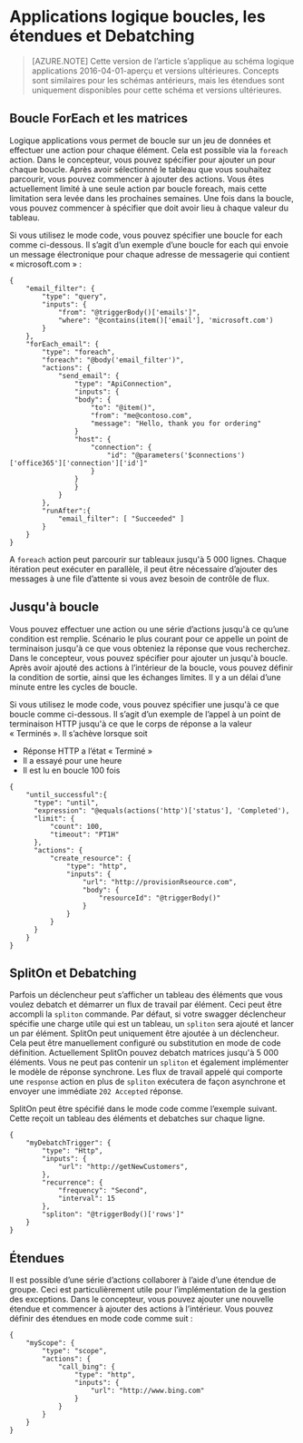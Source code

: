 <properties
   pageTitle="Applications logique boucles, les étendues et Debatching | Microsoft Azure"
   description="Retour en boucle a application logique, la portée et debatching concepts"
   services="logic-apps"
   documentationCenter=".net,nodejs,java"
   authors="jeffhollan"
   manager="dwrede"
   editor=""/>

<tags
   ms.service="logic-apps"
   ms.devlang="multiple"
   ms.topic="article"
   ms.tgt_pltfrm="na"
   ms.workload="integration"
   ms.date="05/14/2016"
   ms.author="jehollan"/>
   
# <a name="logic-apps-loops-scopes-and-debatching"></a>Applications logique boucles, les étendues et Debatching
  
>[AZURE.NOTE] Cette version de l’article s’applique au schéma logique applications 2016-04-01-aperçu et versions ultérieures.  Concepts sont similaires pour les schémas antérieurs, mais les étendues sont uniquement disponibles pour cette schéma et versions ultérieures.
  
## <a name="foreach-loop-and-arrays"></a>Boucle ForEach et les matrices
  
Logique applications vous permet de boucle sur un jeu de données et effectuer une action pour chaque élément.  Cela est possible via la `foreach` action.  Dans le concepteur, vous pouvez spécifier pour ajouter un pour chaque boucle.  Après avoir sélectionné le tableau que vous souhaitez parcourir, vous pouvez commencer à ajouter des actions.  Vous êtes actuellement limité à une seule action par boucle foreach, mais cette limitation sera levée dans les prochaines semaines.  Une fois dans la boucle, vous pouvez commencer à spécifier que doit avoir lieu à chaque valeur du tableau.

Si vous utilisez le mode code, vous pouvez spécifier une boucle for each comme ci-dessous.  Il s’agit d’un exemple d’une boucle for each qui envoie un message électronique pour chaque adresse de messagerie qui contient « microsoft.com » :

```
{
    "email_filter": {
        "type": "query",
        "inputs": {
            "from": "@triggerBody()['emails']",
            "where": "@contains(item()['email'], 'microsoft.com')
        }
    },
    "forEach_email": {
        "type": "foreach",
        "foreach": "@body('email_filter')",
        "actions": {
            "send_email": {
                "type": "ApiConnection",
                "inputs": {
                "body": {
                    "to": "@item()",
                    "from": "me@contoso.com",
                    "message": "Hello, thank you for ordering"
                }
                "host": {
                    "connection": {
                        "id": "@parameters('$connections')['office365']['connection']['id']"
                    }
                }
                }
            }
        },
        "runAfter":{
            "email_filter": [ "Succeeded" ]
        }
    }
}
```
  
  A `foreach` action peut parcourir sur tableaux jusqu'à 5 000 lignes.  Chaque itération peut exécuter en parallèle, il peut être nécessaire d’ajouter des messages à une file d’attente si vous avez besoin de contrôle de flux.
  
## <a name="until-loop"></a>Jusqu'à boucle
  
  Vous pouvez effectuer une action ou une série d’actions jusqu'à ce qu’une condition est remplie.  Scénario le plus courant pour ce appelle un point de terminaison jusqu'à ce que vous obteniez la réponse que vous recherchez.  Dans le concepteur, vous pouvez spécifier pour ajouter un jusqu'à boucle.  Après avoir ajouté des actions à l’intérieur de la boucle, vous pouvez définir la condition de sortie, ainsi que les échanges limites.  Il y a un délai d’une minute entre les cycles de boucle.
  
  Si vous utilisez le mode code, vous pouvez spécifier une jusqu'à ce que boucle comme ci-dessous.  Il s’agit d’un exemple de l’appel à un point de terminaison HTTP jusqu'à ce que le corps de réponse a la valeur « Terminés ».  Il s’achève lorsque soit 
  
  * Réponse HTTP a l’état « Terminé »
  * Il a essayé pour une heure
  * Il est lu en boucle 100 fois
  
  ```
  {
      "until_successful":{
        "type": "until",
        "expression": "@equals(actions('http')['status'], 'Completed'),
        "limit": {
            "count": 100,
            "timeout": "PT1H"
        },
        "actions": {
            "create_resource": {
                "type": "http",
                "inputs": {
                    "url": "http://provisionRseource.com",
                    "body": {
                        "resourceId": "@triggerBody()"
                    }
                }
            }
        }
      }
  }
  ```
  
## <a name="spliton-and-debatching"></a>SplitOn et Debatching

Parfois un déclencheur peut s’afficher un tableau des éléments que vous voulez debatch et démarrer un flux de travail par élément.  Ceci peut être accompli la `spliton` commande.  Par défaut, si votre swagger déclencheur spécifie une charge utile qui est un tableau, un `spliton` sera ajouté et lancer un par élément.  SplitOn peut uniquement être ajoutée à un déclencheur.  Cela peut être manuellement configuré ou substitution en mode de code définition.  Actuellement SplitOn pouvez debatch matrices jusqu'à 5 000 éléments.  Vous ne peut pas contenir un `spliton` et également implémenter le modèle de réponse synchrone.  Les flux de travail appelé qui comporte une `response` action en plus de `spliton` exécutera de façon asynchrone et envoyer une immédiate `202 Accepted` réponse.  

SplitOn peut être spécifié dans le mode code comme l’exemple suivant.  Cette reçoit un tableau des éléments et debatches sur chaque ligne.

```
{
    "myDebatchTrigger": {
        "type": "Http",
        "inputs": {
            "url": "http://getNewCustomers",
        },
        "recurrence": {
            "frequency": "Second",
            "interval": 15
        },
        "spliton": "@triggerBody()['rows']"
    }
}
```

## <a name="scopes"></a>Étendues

Il est possible d’une série d’actions collaborer à l’aide d’une étendue de groupe.  Ceci est particulièrement utile pour l’implémentation de la gestion des exceptions.  Dans le concepteur, vous pouvez ajouter une nouvelle étendue et commencer à ajouter des actions à l’intérieur.  Vous pouvez définir des étendues en mode code comme suit :


```
{
    "myScope": {
        "type": "scope",
        "actions": {
            "call_bing": {
                "type": "http",
                "inputs": {
                    "url": "http://www.bing.com"
                }
            }
        }
    }
}
```
